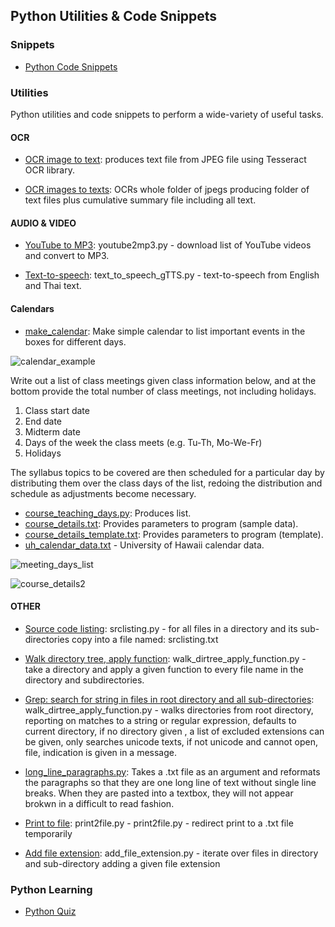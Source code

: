 ## Python Utilities & Code Snippets 

### Snippets

- [Python Code Snippets](https://github.com/jonfernq/Python-Utilities/tree/main/PythonCodeSnippets)

### Utilities

Python utilities and code snippets to perform a wide-variety of useful tasks.

#### OCR

- [OCR image to text](https://github.com/jonfernq/Python-Utilities/blob/main/ocr.py): produces text file from JPEG file using Tesseract OCR library. 

- [OCR images to texts](https://github.com/jonfernq/Python-Utilities/blob/main/ocr_texts.py): OCRs whole folder of jpegs producing folder of text files plus cumulative summary file including all text. 

#### AUDIO & VIDEO

- [YouTube to MP3](https://github.com/jonfernq/Python-Utilities/blob/main/youtube2mp3.py): youtube2mp3.py - download list of YouTube videos and convert to MP3.

- [Text-to-speech](https://github.com/jonfernq/Python-Utilities/blob/main/text_to_speech_gTTS.py): text_to_speech_gTTS.py - text-to-speech from English and Thai text.

#### Calendars

- [make_calendar](https://github.com/jonfernq/Python-Utilities/blob/main/make_calendar.py): Make simple calendar to list important events in the boxes for different days. 

![calendar_example](https://user-images.githubusercontent.com/68504324/221752031-9250431f-1038-45e6-a194-403a93f99850.jpg)

Write out a list of class meetings given class information below,
and at the bottom provide the total number of class meetings,
not including holidays.  

1. Class start date<br>
2. End date<br>
3. Midterm date<br>
4. Days of the week the class meets (e.g. Tu-Th, Mo-We-Fr)<br>
5. Holidays<br>

The syllabus topics to be covered are then scheduled for a particular day by distributing them over the class days of the list,
redoing the distribution and schedule as adjustments become necessary.  

- [course_teaching_days.py](https://github.com/jonfernq/Python-Utilities/blob/main/course_teaching_days.py): Produces list.
- [course_details.txt](https://github.com/jonfernq/Python-Utilities/blob/main/course_details.txt): Provides parameters to program (sample data).
- [course_details_template.txt](https://github.com/jonfernq/Python-Utilities/blob/main/course_details_template.txt): Provides parameters to program (template).
- [uh_calendar_data.txt](https://github.com/jonfernq/Python-Utilities/blob/main/uh_calendar_data.txt) - University of Hawaii calendar data.   

![meeting_days_list](https://user-images.githubusercontent.com/68504324/221755154-ac535958-cd9f-4cd8-9b7a-09070b615ed5.jpg)

![course_details2](https://user-images.githubusercontent.com/68504324/221755196-307bba82-8dda-4c56-86e2-48531fb1ef6d.jpg)



#### OTHER

- [Source code listing](https://github.com/jonfernq/Python-Utilities/blob/main/srclisting.py): srclisting.py - for all files in a directory and its sub-directories copy into a file named: srclisting.txt 

- [Walk directory tree, apply function](https://github.com/jonfernq/Python-Utilities/blob/main/walk_dirtree_apply_function.py): walk_dirtree_apply_function.py - take a directory and apply a given function to every file name in the directory and subdirectories. 

- [Grep: search for string in files in root directory and all sub-directories](https://github.com/jonfernq/Python-Utilities/blob/main/grep_dirs.py): walk_dirtree_apply_function.py - walks directories from root directory, reporting on matches to a string or regular expression, defaults to current directory, if no directory given , a list of excluded extensions can be given, only searches unicode texts, if not unicode and cannot open, file, indication is given in a message. 

- [long_line_paragraphs.py](https://github.com/jonfernq/Python-Utilities/blob/main/long_line_paragraphs.py): Takes a .txt file as an argument and reformats the paragraphs so that they are one long line of text without single line breaks. When they are pasted into a textbox, they will not appear brokwn in a difficult to read fashion.

- [Print to file](https://github.com/jonfernq/Python-Utilities/blob/main/print2file.py): print2file.py - print2file.py - redirect print to a .txt file temporarily 

- [Add file extension](https://github.com/jonfernq/Python-Utilities/blob/main/add_file_extension.py): add_file_extension.py - iterate over files in directory and sub-directory adding a given file extension 

### Python Learning

- [Python Quiz](https://github.com/jonfernq/Python-Utilities/tree/main/PythonQuiz) 






